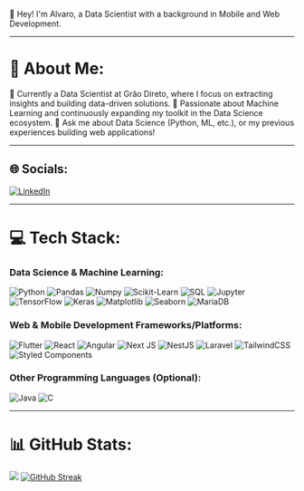👋 Hey! I'm Alvaro, a Data Scientist with a background in Mobile and Web Development.

---

# 💫 About Me:

🌱 Currently a Data Scientist at Grão Direto, where I focus on extracting insights and building data-driven solutions.
🚀 Passionate about Machine Learning and continuously expanding my toolkit in the Data Science ecosystem.
💬 Ask me about Data Science (Python, ML, etc.), or my previous experiences building web applications!

---

## 🌐 Socials:

[![LinkedIn](https://img.shields.io/badge/LinkedIn-%230077B5.svg?logo=linkedin&logoColor=white)](https://linkedin.com/in/alvaro-rdgs)

---

# 💻 Tech Stack:

### Data Science & Machine Learning:
![Python](https://img.shields.io/badge/python-3776AB?style=for-the-badge&logo=python&logoColor=white) ![Pandas](https://img.shields.io/badge/pandas-%23150458.svg?style=for-the-badge&logo=pandas&logoColor=white) ![Numpy](https://img.shields.io/badge/Numpy-777BB4?style=for-the-badge&logo=numpy&logoColor=white)
![Scikit-Learn](https://img.shields.io/badge/scikit_learn-%23F7931E.svg?style=for-the-badge&logo=scikit-learn&logoColor=white) ![SQL](https://img.shields.io/badge/SQL-025E8C?style=for-the-badge&logo=OpenSQL&logoColor=white)
![Jupyter](https://img.shields.io/badge/Jupyter-F37626.svg?style=for-the-badge&logo=Jupyter&logoColor=white) ![TensorFlow](https://img.shields.io/badge/TensorFlow-%23FF6F00.svg?style=for-the-badge&logo=TensorFlow&logoColor=white) ![Keras](https://img.shields.io/badge/Keras-%23D00000.svg?style=for-the-badge&logo=Keras&logoColor=white)
![Matplotlib](https://img.shields.io/badge/Matplotlib-%23ffffff.svg?style=for-the-badge&logo=Matplotlib&logoColor=black) ![Seaborn](https://img.shields.io/badge/Seaborn-%233776AB.svg?style=for-the-badge&logo=Seaborn&logoColor=white)
![MariaDB](https://img.shields.io/badge/MariaDB-003545?style=for-the-badge&logo=mariadb&logoColor=white)

### Web & Mobile Development Frameworks/Platforms:
![Flutter](https://img.shields.io/badge/Flutter-%2302569B.svg?style=for-the-badge&logo=Flutter&logoColor=white) ![React](https://img.shields.io/badge/react-%2320232a.svg?style=for-the-badge&logo=react&logoColor=%2361DAFB)
![Angular](https://img.shields.io/badge/angular-%23DD0031.svg?style=for-the-badge&logo=angular&logoColor=white) ![Next JS](https://img.shields.io/badge/Next-black?style=for-the-badge&logo=next.js&logoColor=white)
![NestJS](https://img.shields.io/badge/nestjs-%23E0234E.svg?style=for-the-badge&logo=nestjs&logoColor=white) ![Laravel](https://img.shields.io/badge/laravel-%23FF2D20.svg?style=for-the-badge&logo=laravel&logoColor=white)
![TailwindCSS](https://img.shields.io/badge/tailwindcss-%2338B2AC.svg?style=for-the-badge&logo=tailwind-css&logoColor=white) ![Styled Components](https://img.shields.io/badge/styled--components-DB7093?style=for-the-badge&logo=styled-components&logoColor=white)

### Other Programming Languages (Optional):
![Java](https://img.shields.io/badge/java-%23ED8B00.svg?style=for-the-badge&logo=openjdk&logoColor=white) ![C](https://img.shields.io/badge/c-%2300599C.svg?style=for-the-badge&logo=c&logoColor=white)

---

# 📊 GitHub Stats:

![](https://github-readme-stats.vercel.app/api/top-langs/?username=alvarordgs&theme=highcontrast&hide_border=true&include_all_commits=false&count_private=false&layout=compact)
[![GitHub Streak](https://github-readme-streak-stats.herokuapp.com/?user=alvarordgs&theme=highcontrast&hide_border=true)](https://git.io/streak-stats)

